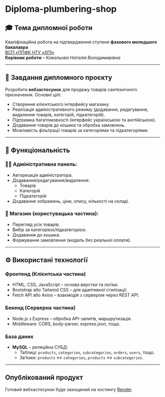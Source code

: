 # Diploma-plumbering-shop

## 🎓 Тема дипломної роботи

Кваліфікаційна робота на підтвердження ступеня **фахового молодшого бакалавра**  
[ВСП «ППФК НТУ «ХПІ»](http://polytechnic.poltava.ua)  
**Керівник роботи** – *Ковальова Наталія Володимирівна*

---

## 📌 Завдання дипломного проєкту

Розробити **вебзастосунок** для продажу товарів сантехнічного призначення. Основні цілі:

- Створення клієнтського інтерфейсу магазину.
- Реалізація адміністративного режиму (додавання, редагування, видалення товарів, категорій, підкатегорій).
- Підтримка багатомовності (інтерфейс українською та англійською).
- Додавання товарів до кошика та обробка замовлень.
- Можливість фільтрації товарів за категоріями та підкатегоріями.

---

## 🧱 Функціональність

### 👨‍💻 Адміністративна панель:
- Авторизація адміністратора.
- Додавання/редагування/видалення:
  - Товарів
  - Категорій
  - Підкатегорій
- Додавання зображень, ціни, опису, кількості на складі.

### 🛒 Магазин (користувацька частина):
- Перегляд усіх товарів.
- Вибір за категорією/підкатегорією.
- Додавання до кошика.
- Формування замовлення (модель без реальної оплати).

---

## ⚙️ Використані технології

### **Фронтенд (Клієнтська частина)**
- HTML, CSS, JavaScript – основа верстки та логіки.
- Bootstrap або Tailwind CSS – для адаптивної стилізації.
- Fetch API або Axios – взаємодія з сервером через REST API.

### **Бекенд (Серверна частина)**
- Node.js з Express – обробка API-запитів, маршрутизація.
- Middleware: CORS, body-parser, express.json, тощо.

### **База даних**
- **MySQL** – реляційна СУБД:
  - Таблиці: `products`, `categories`, `subcategories`, `orders`, `users`, тощо.
  - Зв’язки: `products` ↔ `categories`, `products` ↔ `subcategories`.

---

## Опублікований продукт
Готовий вебхастосунок буде захощений на хостингу [Render]([https://diplom-plumbering-shop.onrender.com]).
